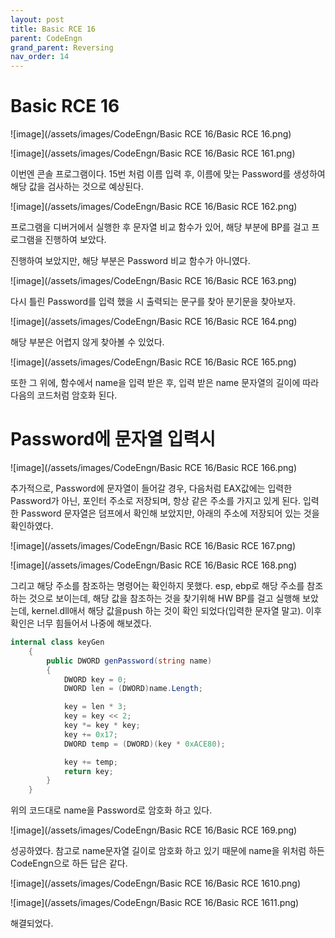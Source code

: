 ```yaml
---
layout: post
title: Basic RCE 16
parent: CodeEngn
grand_parent: Reversing
nav_order: 14
---
```


# Basic RCE 16

![image](/assets/images/CodeEngn/Basic RCE 16/Basic RCE 16.png)

![image](/assets/images/CodeEngn/Basic RCE 16/Basic RCE 161.png)

이번엔 콘솔 프로그램이다. 15번 처럼 이름 입력 후, 이름에 맞는 Password를 생성하여 해당 값을 검사하는 것으로 예상된다.

![image](/assets/images/CodeEngn/Basic RCE 16/Basic RCE 162.png)

프로그램을 디버거에서 실행한 후 문자열 비교 함수가 있어, 해당 부분에 BP를 걸고 프로그램을 진행하여 보았다.

진행하여 보았지만, 해당 부분은 Password 비교 함수가 아니였다.

![image](/assets/images/CodeEngn/Basic RCE 16/Basic RCE 163.png)

다시 틀린 Password를 입력 했을 시 출력되는 문구를 찾아 분기문을 찾아보자.

![image](/assets/images/CodeEngn/Basic RCE 16/Basic RCE 164.png)

해당 부분은 어렵지 않게 찾아볼 수 있었다.

![image](/assets/images/CodeEngn/Basic RCE 16/Basic RCE 165.png)

또한 그 위에, 함수에서 name을 입력 받은 후,  입력 받은  name 문자열의 길이에 따라 다음의 코드처럼 암호화 된다.

# Password에 문자열 입력시

![image](/assets/images/CodeEngn/Basic RCE 16/Basic RCE 166.png)

추가적으로, Password에 문자열이 들어갈 경우, 다음처럼 EAX값에는 입력한 Password가 아닌, 포인터 주소로 저장되며, 항상 같은 주소를 가지고 있게 된다. 입력한 Password 문자열은 덤프에서 확인해 보았지만, 아래의 주소에 저장되어 있는 것을 확인하였다.

![image](/assets/images/CodeEngn/Basic RCE 16/Basic RCE 167.png)

![image](/assets/images/CodeEngn/Basic RCE 16/Basic RCE 168.png)

그리고 해당 주소를 참조하는 명령어는 확인하지 못했다. esp, ebp로 해당 주소를 참조하는 것으로 보이는데, 해당 값을 참조하는 것을 찾기위해 HW BP를 걸고 실행해 보았는데, kernel.dll애서 해당 값을push 하는 것이 확인 되었다(입력한 문자열 말고). 이후 확인은 너무 힘들어서 나중에 해보겠다.

```csharp
internal class keyGen
    {
        public DWORD genPassword(string name)
        {
            DWORD key = 0;
            DWORD len = (DWORD)name.Length;

            key = len * 3;
            key = key << 2;
            key *= key * key;
            key += 0x17;
            DWORD temp = (DWORD)(key * 0xACE80);

            key += temp;
            return key;
        }
    }
```

위의 코드대로 name을 Password로 암호화 하고 있다.

![image](/assets/images/CodeEngn/Basic RCE 16/Basic RCE 169.png)

성공하였다. 참고로 name문자열 길이로 암호화 하고 있기 때문에 name을 위처럼 하든 CodeEngn으로 하든 답은 같다.

![image](/assets/images/CodeEngn/Basic RCE 16/Basic RCE 1610.png)

![image](/assets/images/CodeEngn/Basic RCE 16/Basic RCE 1611.png)

해결되었다.